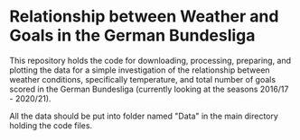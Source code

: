 # Relationship between Weather and Goals in the German Bundesliga

This repository holds the code for downloading, processing, preparing, and plotting the data for a simple investigation of the relationship between weather conditions, specifically temperature, and total number of goals scored in the German Bundesliga (currently looking at the seasons 2016/17 - 2020/21).

All the data should be put into folder named "Data" in the main directory holding the code files.
